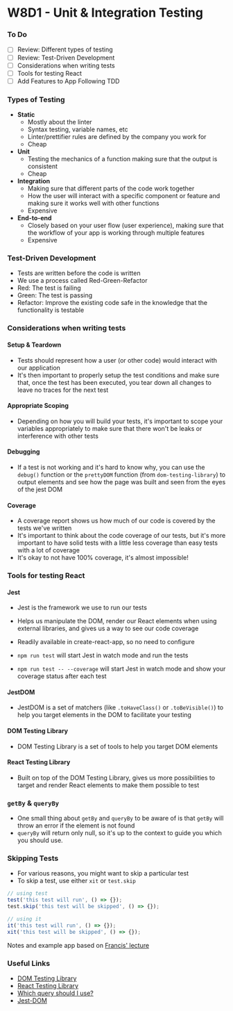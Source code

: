 # W8D1 - Unit & Integration Testing

### To Do
- [ ] Review: Different types of testing
- [ ] Review: Test-Driven Development
- [ ] Considerations when writing tests
- [ ] Tools for testing React
- [ ] Add Features to App Following TDD

### Types of Testing
- **Static**
  * Mostly about the linter
  * Syntax testing, variable names, etc
  * Linter/prettifier rules are defined by the company you work for
  * Cheap
- **Unit**
  * Testing the mechanics of a function making sure that the output is consistent
  * Cheap
- **Integration**
  * Making sure that different parts of the code work together
  * How the user will interact with a specific component or feature and making sure it works well with other functions
  * Expensive
- **End-to-end**
  * Closely based on your user flow (user experience), making sure that the workflow of your app is working through multiple features
  * Expensive

### Test-Driven Development
- Tests are written before the code is written
- We use a process called Red-Green-Refactor
- Red: The test is failing
- Green: The test is passing
- Refactor: Improve the existing code safe in the knowledge that the functionality is testable

### Considerations when writing tests

#### Setup & Teardown

- Tests should represent how a user (or other code) would interact with our application
- It's then important to properly setup the test conditions and make sure that, once the test has been executed, you tear down all changes to leave no traces for the next test

#### Appropriate Scoping

- Depending on how you will build your tests, it's important to scope your variables appropriately to make sure that there won't be leaks or interference with other tests

#### Debugging

- If a test is not working and it's hard to know why, you can use the `debug()` function or the `prettyDOM` function (from `dom-testing-library`) to output elements and see how the page was built and seen from the eyes of the jest DOM

#### Coverage

- A coverage report shows us how much of our code is covered by the tests we've written
- It's important to think about the code coverage of our tests, but it's more important to have solid tests with a little less coverage than easy tests with a lot of coverage
- It's okay to not have 100% coverage, it's almost impossible!

### Tools for testing React

#### Jest

- Jest is the framework we use to run our tests
- Helps us manipulate the DOM, render our React elements when using external libraries, and gives us a way to see our code coverage
- Readily available in create-react-app, so no need to configure

- `npm run test` will start Jest in watch mode and run the tests
- `npm run test -- --coverage` will start Jest in watch mode and show your coverage status after each test 

#### JestDOM

- JestDOM is a set of matchers (like `.toHaveClass()` or `.toBeVisible()`) to help you target elements in the DOM to facilitate your testing

#### DOM Testing Library

- DOM Testing Library is a set of tools to help you target DOM elements

#### React Testing Library

- Built on top of the DOM Testing Library, gives us more possibilities to target and render React elements to make them possible to test

### `getBy` & `queryBy`

- One small thing about `getBy` and `queryBy` to be aware of is that `getBy` will throw an error if the element is not found
- `queryBy` will return only null, so it's up to the context to guide you which you should use.

### Skipping Tests
* For various reasons, you might want to skip a particular test
* To skip a test, use either `xit` or `test.skip`

```js
// using test
test('this test will run', () => {});
test.skip('this test will be skipped', () => {});

// using it
it('this test will run', () => {});
xit('this test will be skipped', () => {});
```

Notes and example app based on [Francis' lecture](https://github.com/FrancisBourgouin/lhl-12-w8d1)

### Useful Links
* [DOM Testing Library](https://testing-library.com/docs/dom-testing-library/intro)
* [React Testing Library](https://testing-library.com/docs/react-testing-library/intro)
* [Which query should I use?](https://testing-library.com/docs/guide-which-query)
* [Jest-DOM](https://github.com/testing-library/jest-dom)
